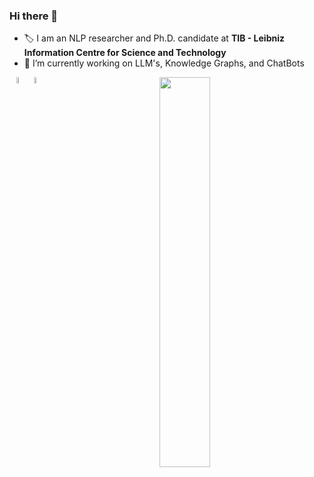 ### Hi there 👋
- 🏷️ I am an NLP researcher and Ph.D. candidate at **TIB - Leibniz Information Centre for Science and Technology**
- 🔭 I’m currently working on LLM's, Knowledge Graphs, and ChatBots

<p align="center">
  <a href="mailto: hamedbabaeigiglou@gmail.com">
        <img align="left" alt="email" title="Email" width="5%"  src="https://cdn4.iconfinder.com/data/icons/logos-brands-in-colors/48/google-gmail-512.png">
  </a>
  <a href="https://www.linkedin.com/in/hamedbabaeigiglou/">
        <img align="left"  alt="LinkedIn"  title="LinkedIn" width="5%"  src="https://cdn2.iconfinder.com/data/icons/social-media-2285/512/1_Linkedin_unofficial_colored_svg-512.png">
  </a>
</p>


<p align="center">
    <a href="#">
        <img width="40%" src="https://github-readme-stats.vercel.app/api?username=hamedbabaei&count_private=true&show_icons=true&disable_animations=true&include_all_commits=true&custom_title=My+GitHub+stats"/>
    </a>
<!--     <a href="#">
        <img width="30%" src="https://github-readme-stats.vercel.app/api/top-langs/?username=hamedbabaei&layout=compact&include_all_commits=true&show_icons=true&custom_title=My+repositories+in+(but+not)" />
        </a> -->
</p>
